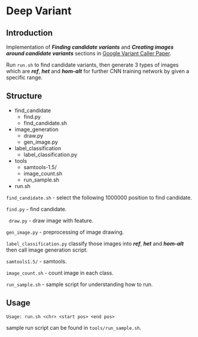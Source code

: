 # Deep Variant


## Introduction
Implementation of ***Finding candidate variants*** and ***Creating images around candidate variants*** sections in [Google Variant Caller Paper](http://www.biorxiv.org/content/early/2016/12/14/092890).

Run ```run.sh``` to find candidate variants, then generate 3 types of images which are ***ref***, ***het*** and ***hom-alt*** for further CNN training network by given a specific range.


## Structure
- find_candidate
    - find.py
    - find_candidate.sh
- image_generation
    - draw.py
    - gen_image.py
- label_classification
    - label_classification.py
- tools
    - samtools-1.5/
    - image_count.sh
    - run_sample.sh
- run.sh

```find_candidate.sh``` - select the following 1000000 position to find candidate.

```find.py``` - find candidate.

``` draw.py``` - draw image with feature.

```gen_image.py``` - preprocessing of image drawing.

```label_classification.py``` classify those images into ***ref***, ***het*** and ***hom-alt*** then call image generation script.

```samtools1.5/``` - samtools.

```image_count.sh``` - count image in each class.

```run_sample.sh``` - sample script for understanding how to run.

## Usage
```
Usage: run.sh <chr> <start pos> <end pos>
```
sample run script can be found in ```tools/run_sample.sh```.
